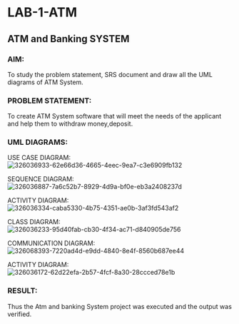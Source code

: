 # LAB-1-ATM
## ATM and Banking SYSTEM
### AIM: 
To study the problem statement, SRS document and draw all the UML diagrams of ATM
System.
### PROBLEM STATEMENT:
To create ATM System software that will meet the needs of the applicant and help them
to withdraw money,deposit.
### UML DIAGRAMS:
USE CASE DIAGRAM:
![326036933-62e66d36-4665-4eec-9ea7-c3e6909fb132](https://github.com/Gopikakarthik/LAB-1-ATM/assets/121235427/198ab4e9-2c0e-41a6-b6ea-9fd91db50721)

SEQUENCE DIAGRAM:
![326036887-7a6c52b7-8929-4d9a-bf0e-eb3a2408237d](https://github.com/Gopikakarthik/LAB-1-ATM/assets/121235427/b30b606d-beb2-4647-919d-a7230fce0e16)

ACTIVITY DIAGRAM:
![326036334-caba5330-4b75-4351-ae0b-3af3fd543af2](https://github.com/Gopikakarthik/LAB-1-ATM/assets/121235427/00430b37-6cd8-4486-83f3-8a5620ae2dea)

CLASS DIAGRAM:
![326036233-95d40fab-cb30-4f34-ac71-d840905de756](https://github.com/Gopikakarthik/LAB-1-ATM/assets/121235427/ef918224-7c62-45b3-ab57-7a5a6a49efa1)

COMMUNICATION DIAGRAM:
![326068393-7220ad4d-e9dd-4840-8e4f-8560b687ee44](https://github.com/Gopikakarthik/LAB-1-ATM/assets/121235427/6578e9d2-ffc1-4d01-bf0e-1bba3d582996)

ACTIVITY DIAGRAM:
![326036172-62d22efa-2b57-4fcf-8a30-28ccced78e1b](https://github.com/Gopikakarthik/LAB-1-ATM/assets/121235427/c1b948e6-939e-485b-9a81-2fe96c0f0f58)


### RESULT: 
Thus the Atm and banking System project was executed and the output was verified.
